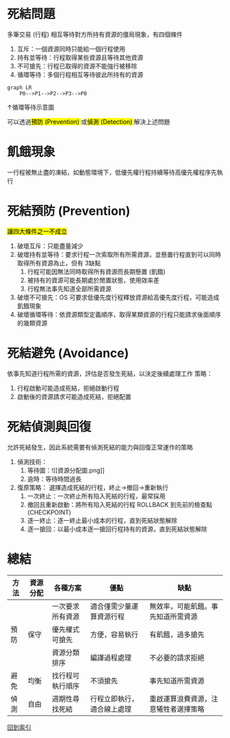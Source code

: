 # 死結問題
多筆交易 (行程) 相互等待對方所持有資源的僵局現象，有四個條件
1. 互斥：一個資源同時只能給一個行程使用
2. 持有並等待：行程取得某些資源且等待其他資源
3. 不可搶先：行程已取得的資源不能強行被移除
4. 循環等待：多個行程相互等待彼此所持有的資源

```mermaid
graph LR
	P0-->P1-->P2-->P3-->P0
```
↑循環等待示意圖

可以透過<mark>預防 (Prevention) </mark>或<mark>偵測 (Detection) </mark>解決上述問題

# 飢餓現象
一行程被無止盡的凍結，如動態環境下，低優先權行程持續等待高優先權程序先執行

# 死結預防 (Prevention)
<mark>讓四大條件之一不成立</mark>
1. 破壞互斥：只能盡量減少
2. 破壞持有並等待：要求行程一次索取所有所需資源，並懸置行程直到可以同時取得所有資源為止，但有 3缺點
	1. 行程可能因無法同時取得所有資源而長期懸置 (飢餓)
	2. 被持有的資源可能長期處於閒置狀態，使用效率差
	3. 行程無法事先知道全部所需資源
3. 破壞不可搶先：OS 可要求低優先度行程釋放資源給高優先度行程，可能造成飢餓現象
4. 破壞循環等待：依資源類型定義順序，取得某類資源的行程只能請求後面順序的幾類資源

# 死結避免 (Avoidance)
依事先知道行程所需的資源，評估是否發生死結，以決定後續處理工作
策略：
1. 行程啟動可能造成死結，拒絕啟動行程
2. 啟動後的資源請求可能造成死結，拒絕配置

# 死結偵測與回復
允許死結發生，因此系統需要有偵測死結的能力與回復正常運作的策略
1. 偵測技術：
	1. 等待圖：![[資源分配圖.png]]
	2. 逾時：等待時間過長
2. 復原策略：
	選擇造成死結的行程，終止→撤回→重新執行
	1.  一次終止：一次終止所有陷入死結的行程，最常採用
	2.  撤回且重新啟動：將所有陷入死結的行程 ROLLBACK 到先前的檢查點 (CHECKPOINT)
	3.  逐一終止：逐一終止最小成本的行程，直到死結狀態解除
	4.  逐一搶回：以最小成本逐一搶回行程持有的資源，直到死結狀態解除

# 總結

<table>
    <thead>
        <tr>
            <th>方法</th>
            <th>資源分配</th>
            <th>各種方案</th>
			<th>優點</th>
			<th>缺點</th>
        </tr>
    </thead>
    <tbody>
        <tr>
            <td rowspan=3>預防</td>
            <td rowspan=3>保守</td>
            <td>一次要求所有資源</td>
			<td>適合僅需少量運算資源行程</td>
			<td>無效率，可能飢餓。事先知道所需資源</td>
        </tr>
        <tr>
            <td>優先權式可搶先</td>
			<td>方便，容易執行</td>
			<td>有飢餓，過多搶先</td>
        </tr>
        <tr>
            <td>資源分類排序</td>
            <td>編譯過程處理</td>
			<td>不必要的請求拒絕</td>
        </tr>
        <tr>
            <td>避免</td>
			<td>均衡</td>
			<td>找行程可執行順序</td>
			<td>不須搶先</td>
			<td>事先知道所需資源</td>
        </tr>
		<tr>
            <td>偵測</td>
			<td>自由</td>
			<td>週期性尋找死結</td>
			<td>行程立即執行，適合線上處理</td>
			<td>重啟運算浪費資源，注意犧牲者選擇策略</td>
        </tr>
    </tbody>
</table>

[回到索引]((%E4%BD%9C%E6%A5%AD%E7%B3%BB%E7%B5%B1%E7%B4%A2%E5%BC%95))